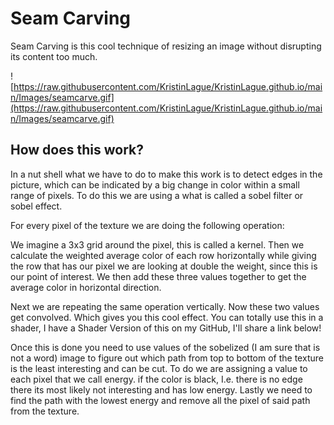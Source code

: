 # Seam Carving
Seam Carving is this cool technique of resizing an image without disrupting its content too much.

![https://raw.githubusercontent.com/KristinLague/KristinLague.github.io/main/Images/seamcarve.gif](https://raw.githubusercontent.com/KristinLague/KristinLague.github.io/main/Images/seamcarve.gif)

## How does this work? 

In a nut shell what we have to do to make this work is to detect edges in the picture, which can be indicated by a big change in color within a small range of pixels. To do this we are using a what is called a sobel filter or sobel effect. 

For every pixel of the texture we are doing the following operation: 

We imagine a 3x3 grid around the pixel, this is called a kernel. Then we calculate the weighted average color of each row horizontally while giving the row that has our pixel we are looking at double the weight, since this is our point of interest. We then add these three values together to get the average color in horizontal direction. 

Next we are repeating the same operation vertically. Now these two values get convolved. Which gives you this cool effect. You can totally use this in a shader, I have a Shader Version of this on my GitHub, I'll share a link below! 

Once this is done you need to use values of the sobelized (I am sure that is not a word) image to figure out which path from top to bottom of the texture is the least interesting and can be cut. To do we are assigning a value to each pixel that we call energy. if the color is black, I.e. there is no edge there its most likely not interesting and has low energy. Lastly we need to find the path with the lowest energy and remove all the pixel of said path from the texture.
 
